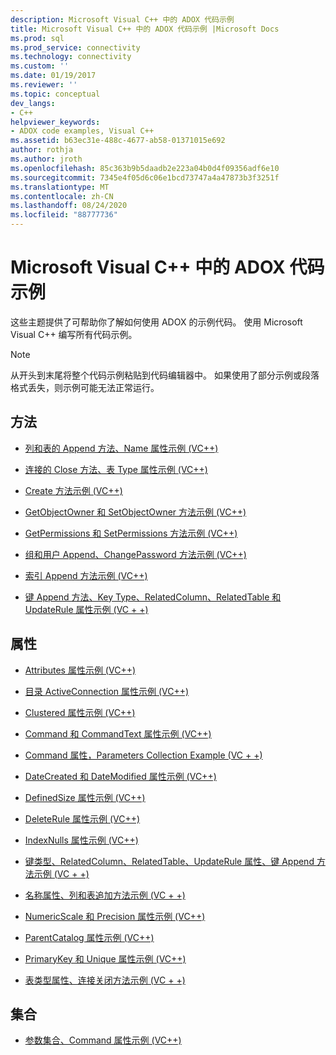 ```yaml
---
description: Microsoft Visual C++ 中的 ADOX 代码示例
title: Microsoft Visual C++ 中的 ADOX 代码示例 |Microsoft Docs
ms.prod: sql
ms.prod_service: connectivity
ms.technology: connectivity
ms.custom: ''
ms.date: 01/19/2017
ms.reviewer: ''
ms.topic: conceptual
dev_langs:
- C++
helpviewer_keywords:
- ADOX code examples, Visual C++
ms.assetid: b63ec31e-488c-4677-ab58-01371015e692
author: rothja
ms.author: jroth
ms.openlocfilehash: 85c363b9b5daadb2e223a04b0d4f09356adf6e10
ms.sourcegitcommit: 7345e4f05d6c06e1bcd73747a4a47873b3f3251f
ms.translationtype: MT
ms.contentlocale: zh-CN
ms.lasthandoff: 08/24/2020
ms.locfileid: "88777736"
---
```

# <a name="adox-code-examples-in-microsoft-visual-c"></a>Microsoft Visual C++ 中的 ADOX 代码示例
这些主题提供了可帮助你了解如何使用 ADOX 的示例代码。 使用 Microsoft Visual C++ 编写所有代码示例。  
  
> [!NOTE]
>  从开头到末尾将整个代码示例粘贴到代码编辑器中。 如果使用了部分示例或段落格式丢失，则示例可能无法正常运行。  
  
## <a name="methods"></a>方法  
  
-   [列和表的 Append 方法、Name 属性示例 (VC++)](./columns-and-tables-append-methods-name-property-example-vc.md)  
  
-   [连接的 Close 方法、表 Type 属性示例 (VC++)](./connection-close-method-table-type-property-example-vc.md)  
  
-   [Create 方法示例 (VC++)](./create-method-example-vc.md)  
  
-   [GetObjectOwner 和 SetObjectOwner 方法示例 (VC++)](./getobjectowner-and-setobjectowner-methods-example-vc.md)  
  
-   [GetPermissions 和 SetPermissions 方法示例 (VC++)](./getpermissions-and-setpermissions-methods-example-vc.md)  
  
-   [组和用户 Append、ChangePassword 方法示例 (VC++)](./groups-and-users-append-changepassword-methods-example-vc.md)  
  
-   [索引 Append 方法示例 (VC++)](./indexes-append-method-example-vc.md)  
  
-   [键 Append 方法、Key Type、RelatedColumn、RelatedTable 和 UpdateRule 属性示例 (VC + +) ](./keys-append-method-key-type-relatedcolumn-relatedtable-example-vc.md)  
  
## <a name="properties"></a>属性  
  
-   [Attributes 属性示例 (VC++)](./attributes-property-example-vc.md)  
  
-   [目录 ActiveConnection 属性示例 (VC++)](./catalog-activeconnection-property-example-vc.md)  
  
-   [Clustered 属性示例 (VC++)](./clustered-property-example-vc.md)  
  
-   [Command 和 CommandText 属性示例 (VC++)](./command-and-commandtext-properties-example-vc.md)  
  
-   [Command 属性，Parameters Collection Example (VC + +) ](./parameters-collection-command-property-example-vc.md)  
  
-   [DateCreated 和 DateModified 属性示例 (VC++)](./datecreated-and-datemodified-properties-example-vc.md)  
  
-   [DefinedSize 属性示例 (VC++)](./definedsize-property-example-vc.md)  
  
-   [DeleteRule 属性示例 (VC++)](./deleterule-property-example-vc.md)  
  
-   [IndexNulls 属性示例 (VC++)](./indexnulls-property-example-vc.md)  
  
-   [键类型、RelatedColumn、RelatedTable、UpdateRule 属性、键 Append 方法示例 (VC + +) ](./keys-append-method-key-type-relatedcolumn-relatedtable-example-vc.md)  
  
-   [名称属性、列和表追加方法示例 (VC + +) ](./columns-and-tables-append-methods-name-property-example-vc.md)  
  
-   [NumericScale 和 Precision 属性示例 (VC++)](./numericscale-and-precision-properties-of-the-column-object-example-vc.md)  
  
-   [ParentCatalog 属性示例 (VC++)](./parentcatalog-property-example-vc.md)  
  
-   [PrimaryKey 和 Unique 属性示例 (VC++)](./primarykey-and-unique-properties-example-vc.md)  
  
-   [表类型属性、连接关闭方法示例 (VC + +) ](./connection-close-method-table-type-property-example-vc.md)  
  
## <a name="collections"></a>集合  
  
-   [参数集合、Command 属性示例 (VC++)](./parameters-collection-command-property-example-vc.md)